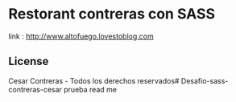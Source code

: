 # Restorant contreras con SASS

link : http://www.altofuego.lovestoblog.com

## License
Cesar Contreras - Todos los derechos reservados# Desafio-sass-contreras-cesar
prueba read me


